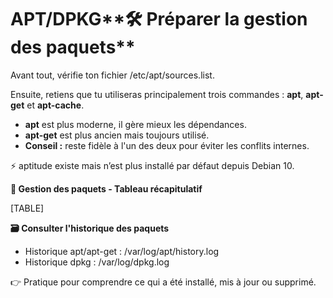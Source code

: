 # APT/DPKG**🛠 Préparer la gestion des paquets**

Avant tout, vérifie ton fichier /etc/apt/sources.list.

Ensuite, retiens que tu utiliseras principalement trois commandes : **apt**, **apt-get** et **apt-cache**.

- **apt** est plus moderne, il gère mieux les dépendances.
- **apt-get** est plus ancien mais toujours utilisé.
- **Conseil :** reste fidèle à l'un des deux pour éviter les conflits internes.

⚡ aptitude existe mais n’est plus installé par défaut depuis Debian 10.



**🔄 Gestion des paquets - Tableau récapitulatif**



[TABLE]



**🗃️ Consulter l'historique des paquets**

- Historique apt/apt-get : /var/log/apt/history.log
- Historique dpkg : /var/log/dpkg.log

👉 Pratique pour comprendre ce qui a été installé, mis à jour ou supprimé.
